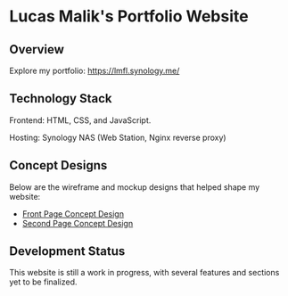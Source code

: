 # Lucas Malik's Portfolio Website 

## Overview
Explore my portfolio: https://lmfl.synology.me/

## Technology Stack
Frontend: HTML, CSS, and JavaScript.

Hosting:  Synology NAS (Web Station, Nginx reverse proxy)

## Concept Designs
Below are the wireframe and mockup designs that helped shape my website:

- [Front Page Concept Design](https://github.com/EXL-1/Portfolio-Website/blob/main/Concept%20Designs/Front%20Page%20Website%20Concept%20Design.pdf)
- [Second Page Concept Design](https://github.com/EXL-1/Portfolio-Website/blob/main/Concept%20Designs/Second%20Page%20Website%20Concept%20Design.pdf)

## Development Status
This website is still a work in progress, with several features and sections yet to be finalized.




